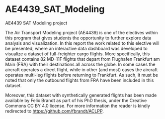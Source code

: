 # AE4439_SAT_Modeling
AE4439 SAT Modeling project

The Air Transport Modeling project (AE4439) is one of the electives within this program that gives students the opportunity to further explore data analysis and visualization. In this report the work related to this elective will be presented, where an interactive data dashboard was developed to visualize a dataset of full-freighter cargo flights. More specifically, this dataset contains 82 MD-11F flights that depart from Flughafen Frankfurt am Main (FRA) with their destinations all across the globe. In some cases the aircraft operates a direct flight, while in other (and most) cases the aircraft operates multi-leg flights before returning to Frankfurt. As such, it must be noted that only the outbound flights from FRA have been included in this dataset. 

Moreover, this dataset with synthetically generated flights has been made available by Felix Brandt as part of his PhD thesis, under the Creative Commons CC BY 4.0 license. For more information the reader is kindly redirected to https://github.com/fbrandt/ACLPP.
